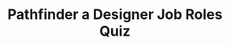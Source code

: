 ---
layout: projectpage
title: Pathfinder a Designer Job Roles Quiz
small_title: Pathfinder
order: 4
thumbnail_path: PathFinder01.png
thumbnail_alt: Computer and Phone Mockup wiht Homepage
description: The perfect tool to find the ideal job for designers
category: Product Design
timeline: One Week in September 2020
tools: [' Miro ',' Figma ']
scope: Desktop
collaboration: [' Ana Gouveia ',' André Mota ',' Daniela Oliveira ',' Sofia Vintém ' ]
the_challenge_text: 
  - paragraph: When you are a designer, sometimes you don't know what to call yourself when people ask what you do because there are many roles, some of them even seem to overlap. 
  - paragraph: Additionally, when you want to get a job, you find yourself reading all the job offers' details trying to understand if you have the right skills because you don't know the correct term of what you actually do. With this solution we simplified the process of identifying the kind of designer that you are, so you can easily find the right job for you.
images:
  - image_path: PathFinder01.png
    image_alt: Computer and Phone Mockup wiht Homepage
  - image_path: PathFinder01.png
    image_alt: Computer and Phone Mockup wiht Homepage
  - image_path: PathFinder01.png
    image_alt: Computer and Phone Mockup wiht Homepage
  - image_path: PathFinder01.png
    image_alt: Computer and Phone Mockup wiht Homepage
behance_link: 114600153/Pathfinder-a-Designer-Job-Roles-Quiz
---